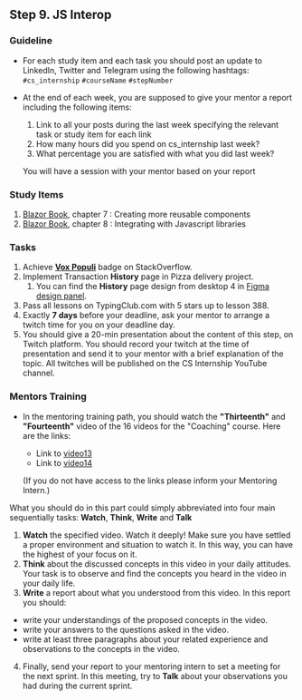 ## Step 9. JS Interop

### Guideline

- For each study item and each task you should post an update to LinkedIn, Twitter and Telegram using the following hashtags:
  `#cs_internship`
  `#courseName`
  `#stepNumber`

- At the end of each week, you are supposed to give your mentor a report including the following items:

  1. Link to all your posts during the last week specifying the relevant task or study item for each link
  2. How many hours did you spend on cs_internship last week?
  3. What percentage you are satisfied with what you did last week?

  You will have a session with your mentor based on your report

### Study Items <!-- omit in toc -->

1. [Blazor Book](https://www.amazon.com/Blazor-Action-Chris-Sainty-ebook/dp/B0B2BFYT2C), chapter 7 : Creating more reusable components
2. [Blazor Book](https://www.amazon.com/Blazor-Action-Chris-Sainty-ebook/dp/B0B2BFYT2C), chapter 8 : Integrating with Javascript libraries

### Tasks <!-- omit in toc -->

1. Achieve [**Vox Populi**](https://stackoverflow.com/help/badges/1108/vox-populi) badge on StackOverflow.
2. Implement Transaction **History** page in Pizza delivery project.
   1. You can find the **History** page design from desktop 4 in [Figma design panel](https://www.figma.com/file/qOOsgKH45ixM9RFKhKcEXZ/Pizza?node-id=0%3A1&t=kF5UFJvgzQO8JAWA-0).
3. Pass all lessons on TypingClub.com with 5 stars up to lesson 388.
4. Exactly **7 days** before your deadline, ask your mentor to arrange a twitch time for you on your deadline day.
5. You should give a 20-min presentation about the content of this step, on Twitch platform. You should record your twitch at the time of presentation and send it to your mentor with a brief explanation of the topic. All twitches will be published on the CS Internship YouTube channel.

### Mentors Training

- In the mentoring training path, you should watch the **"Thirteenth"** and **"Fourteenth"**  video of the 16 videos for the "Coaching" course.  Here are the links:

  - Link to [video13](https://drive.google.com/drive/folders/17JGtioq-HIPP6FQ3pbzZ59SuZQbcvNTQ)  
  - Link to [video14](https://drive.google.com/drive/folders/1A0f2n1CltcTlB8JlJOi-x7lwpOxtQvSt)
  
  (If you do not have access to the links please inform your Mentoring Intern.)

 What you should do in this part could simply abbreviated into four main sequentially tasks: **Watch**, **Think**, **Write** and **Talk**

  1. **Watch** the specified video. Watch it deeply! Make sure you have settled a proper environment and situation to watch it. In this way, you can have the highest of your focus on it.
  2. **Think** about the discussed concepts in this video in your daily attitudes. Your task is to observe and find the concepts you heard in the video in your daily life.
  3. **Write** a report about what you understood from this video. In this report you should:

- write your understandings of the proposed concepts in the video.
- write your answers to the questions asked in the video.
- write at least three paragraphs about your related experience and observations to the concepts in the video.

4. Finally, send your report to your mentoring intern to set a meeting for the next sprint. In this meeting, try to **Talk** about your observations you had during the current sprint.
